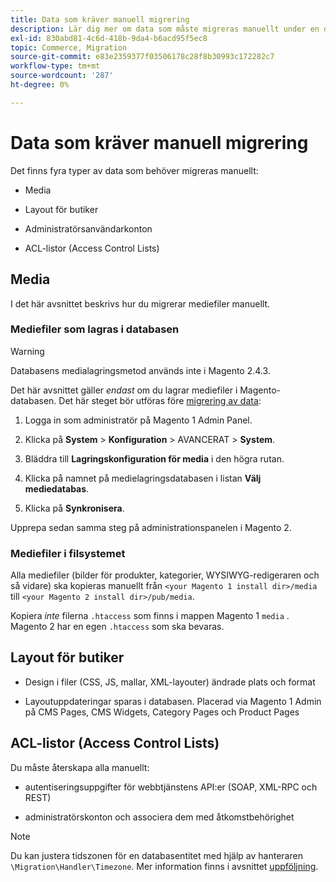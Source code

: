 ```yaml
---
title: Data som kräver manuell migrering
description: Lär dig mer om data som måste migreras manuellt under en datamigrering från Magento 1 till Magento 2 och hur du gör det.
exl-id: 830abd81-4c6d-418b-9da4-b6acd95f5ec8
topic: Commerce, Migration
source-git-commit: e83e2359377f03506178c28f8b30993c172282c7
workflow-type: tm+mt
source-wordcount: '287'
ht-degree: 0%

---
```


# Data som kräver manuell migrering

Det finns fyra typer av data som behöver migreras manuellt:

* Media

* Layout för butiker

* Administratörsanvändarkonton

* ACL-listor (Access Control Lists)

## Media

I det här avsnittet beskrivs hur du migrerar mediefiler manuellt.

### Mediefiler som lagras i databasen

>[!WARNING]
>
>Databasens medialagringsmetod används inte i Magento 2.4.3.


Det här avsnittet gäller *endast* om du lagrar mediefiler i Magento-databasen. Det här steget bör utföras före [migrering av data](data.md):

1. Logga in som administratör på Magento 1 Admin Panel.

1. Klicka på **System** > **Konfiguration** > AVANCERAT > **System**.

1. Bläddra till **Lagringskonfiguration för media** i den högra rutan.

1. Klicka på namnet på medielagringsdatabasen i listan **Välj mediedatabas**.

1. Klicka på **Synkronisera**.

Upprepa sedan samma steg på administrationspanelen i Magento 2.

### Mediefiler i filsystemet

Alla mediefiler (bilder för produkter, kategorier, WYSIWYG-redigeraren och så vidare) ska kopieras manuellt från `<your Magento 1 install dir>/media` till `<your Magento 2 install dir>/pub/media`.

Kopiera *inte* filerna `.htaccess` som finns i mappen Magento 1 `media` . Magento 2 har en egen `.htaccess` som ska bevaras.

## Layout för butiker

* Design i filer (CSS, JS, mallar, XML-layouter) ändrade plats och format

* Layoutuppdateringar sparas i databasen. Placerad via Magento 1 Admin på CMS Pages, CMS Widgets, Category Pages och Product Pages

## ACL-listor (Access Control Lists)

Du måste återskapa alla manuellt:

* autentiseringsuppgifter för webbtjänstens API:er (SOAP, XML-RPC och REST)

* administratörskonton och associera dem med åtkomstbehörighet

>[!NOTE]
>
>Du kan justera tidszonen för en databasentitet med hjälp av hanteraren `\Migration\Handler\Timezone`. Mer information finns i avsnittet [uppföljning](follow-up.md).
